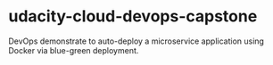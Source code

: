 # udacity-cloud-devops-capstone
DevOps demonstrate to auto-deploy a microservice application using Docker via blue-green deployment.
